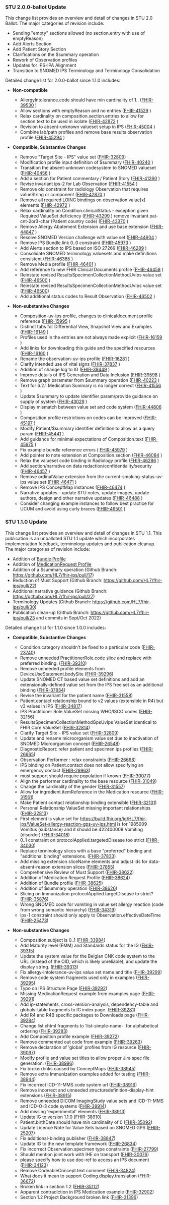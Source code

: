 ### STU 2.0.0-ballot Update

This change list provides an overview and detail of changes in STU 2.0 Ballot.  The major categories of revision include:

- Sending "empty" sections allowed (no section.entry with use of emptyReason)
- Add Alerts Section
- Add Patient Story Section
- Clarifications on the $summary operation
- Rework of Observation profiles
- Updates for IPS-IPA Alignment
- Transition to SNOMED IPS Terminology and Terminology Consolidation

Detailed change list for 2.0.0-ballot since 1.1.0 includes: 

- **Non-compatible**
  - AllergyIntolerance.code should have min cardinality of 1.. ([FHIR-39530](https://jira.hl7.org/browse/FHIR-39530) )
  - Allow sections with emptyReason and no entries ([FHIR-41529](https://jira.hl7.org/browse/FHIR-41529) )
  - Relax cardinality on composition.section.entries to allow for section.text to be used in isolate ([FHIR-42872](https://jira.hl7.org/browse/FHIR-42872) )
  - Revision to absent-unknown valueset setup in IPS ([FHIR-45004](https://jira.hl7.org/browse/FHIR-45004) )
  - Combine lab/path profiles and remove base results observation profile ([FHIR-45294](https://jira.hl7.org/browse/FHIR-45294) )

- **Compatible, Substantive Changes**
  - Remove "Target Site - IPS" value set ([FHIR-32809](https://jira.hl7.org/browse/FHIR-32809))
  - Modification profile input definition of $summary  ([FHIR-40240](https://jira.hl7.org/browse/FHIR-40240) )
  - Transition the absent-unknown codesystem to SNOMED valueset ([FHIR-40456](https://jira.hl7.org/browse/FHIR-40456) )
  - Add a section for Patient commentary / Patient Story ([FHIR-41260](https://jira.hl7.org/browse/FHIR-41260) )
  - Revise invariant ips-2 for Lab Observation ([FHIR-41554](https://jira.hl7.org/browse/FHIR-41554) )
  - Remove old constraint for radiology Observation that requires valueString or component ([FHIR-42870](https://jira.hl7.org/browse/FHIR-42870) )
  - Remove all required LOINC bindings on observation value[x] elements ([FHIR-42972](https://jira.hl7.org/browse/FHIR-42972) )
  - Relax cardinality on Condition.clinicalStatus - exception given Required ValueSet deficiency ([FHIR-43299](https://jira.hl7.org/browse/FHIR-43299) )
  remove invariant pat-cnt-2or3-char (Patient country code) ([FHIR-43370](https://jira.hl7.org/browse/FHIR-43370) )
  - Remove Allergy Abatement Extension and use base extension ([FHIR-44847](https://jira.hl7.org/browse/FHIR-44847) )
  - Resolve SNOMED Version challenge with value set ([FHIR-44904](https://jira.hl7.org/browse/FHIR-44904) )
  - Remove IPS Bundle.link 0..0 constraint ([FHIR-45973](https://jira.hl7.org/browse/FHIR-45973) )
  - Add Alerts section to IPS based on ISO 27269 ([FHIR-46289](https://jira.hl7.org/browse/FHIR-46289) )
  - Consolidate SNOMED terminology valuesets and make definitions consistent ([FHIR-46365](https://jira.hl7.org/browse/FHIR-46365) )
  - Remove Media profile ([FHIR-46401](https://jira.hl7.org/browse/FHIR-46401) )
  - Add reference to new FHIR Clinical Documents profile ([FHIR-46458](https://jira.hl7.org/browse/FHIR-46458) )
  - Reinstate revised ResultsSpecimenCollectionMethodUvIps value set ([FHIR-46500](https://jira.hl7.org/browse/FHIR-46500) )
  - Reinstate revised ResultsSpecimenCollectionMethodUvIps value set ([FHIR-46500](https://jira.hl7.org/browse/FHIR-46500))
  - Add additional status codes to Result Observation ([FHIR-46502](https://jira.hl7.org/browse/FHIR-46502) )
  
- **Non-substantive Changes**
  - Composition-uv-ips profile, changes to clinicaldocument profile reference ([FHIR-15995](https://jira.hl7.org/browse/FHIR-15995) )
  - Distinct tabs for Differential View, Snapshot View and Examples ([FHIR-16149](https://jira.hl7.org/browse/FHIR-16149) )
  - Profiles used in the entries are not always made explicit ([FHIR-16159](https://jira.hl7.org/browse/FHIR-16159) )
  - Add links for downloading this guide and the specified resources ([FHIR-16160](https://jira.hl7.org/browse/FHIR-16160) )
  - Rename the observation-uv-ips profile ([FHIR-16281](https://jira.hl7.org/browse/FHIR-16281) )
  - Clarify intended use of vital signs ([FHIR-37837](https://jira.hl7.org/browse/FHIR-37837) )
  - Addition of change log to IG ([FHIR-39449](https://jira.hl7.org/browse/FHIR-39449) )
  - Improve details of IPS Generation and Data Inclusion ([FHIR-39598](https://jira.hl7.org/browse/FHIR-39598) )
  - Remove graph parameter from $summary operation ([FHIR-40223](https://jira.hl7.org/browse/FHIR-40223) )
  - Text for 6.2.1 Medication Summary is no longer correct ([FHIR-41556](https://jira.hl7.org/browse/FHIR-41556) )
  - Update $summary to update identifier param/provide guidance on supply of system ([FHIR-43029](https://jira.hl7.org/browse/FHIR-43029) )
  - Display mismatch between value set and code system ([FHIR-44806](https://jira.hl7.org/browse/FHIR-44806) )
  - Composition profile restrictions on codes can be improved ([FHIR-45197](https://jira.hl7.org/browse/FHIR-45197) )
  - Modify Patient/$summary identifier definition to allow as a query param ([FHIR-45441](https://jira.hl7.org/browse/FHIR-45441) )
  - Add guidance for minimal expectations of Composition.text ([FHIR-45975](https://jira.hl7.org/browse/FHIR-45975) )
  - Fix example bundle reference errors ( [FHIR-45979](https://jira.hl7.org/browse/FHIR-45975) )
  - Add pointer to note extension at Composition.section ([FHIR-46084](https://jira.hl7.org/browse/FHIR-46084) )
  - Relax the valueset code binding in Radiology profile ([FHIR-46286](https://jira.hl7.org/browse/FHIR-46286) )
  - Add section/narrative on data redaction/confidentiality/security ([FHIR-46457](https://jira.hl7.org/browse/FHIR-46457) )
  - Remove ordinalValue extension from the current-smoking-status-uv-ips value set ([FHIR-46471](https://jira.hl7.org/browse/FHIR-46471) )
  - Remove IPS ConceptMap instances ([FHIR-46474](https://jira.hl7.org/browse/FHIR-46474) )
  - Narrative updates - update STU notes, update images, update authors, design and other narrative updates ([FHIR-46488](https://jira.hl7.org/browse/FHIR-46488) )
  - Consider changing example instances to follow best practice for UCUM and avoid using curly braces ([FHIR-46501](https://jira.hl7.org/browse/FHIR-46501) )
  

### STU 1.1.0 Update

This change list provides an overview and detail of changes in STU 1.1.  This publication is an unballoted STU 1.1 update which incorporates implementation feedback, terminology updates and publication cleanup. The major categories of revision include:
- Addition of [Bundle Profile](./StructureDefinition-Bundle-uv-ips.html)
- Addition of [MedicationRequest Profile](./StructureDefinition-MedicationRequest-uv-ips.html)
- Addition of a $summary operation (Github Branch: https://github.com/HL7/fhir-ips/pull/17) 
- Reduction of Must Support (Github Branch: https://github.com/HL7/fhir-ips/pull/22) 
- Additional narrative guidance (Github Branch: https://github.com/HL7/fhir-ips/pull/27) 
- Terminology Updates (Github Branch: https://github.com/HL7/fhir-ips/pull/30) 
- Publication clean-up (Github Branch: https://github.com/HL7/fhir-ips/pull/23 and commits in Sept/Oct 2022)

Detailed change list for 1.1.0 since 1.0.0 includes: 

- **Compatible, Substantive Changes**
  - Condition.category shouldn't be fixed to a particular code ([FHIR-23740](https://jira.hl7.org/browse/FHIR-23740))
  - Remove unneeded PractitionerRole.code slice and replace with preferred binding. ([FHIR-39310](https://jira.hl7.org/browse/FHIR-39310))
  - Remove unneeded profile elements from DeviceUseStatement.bodySite ([FHIR-39296](https://jira.hl7.org/browse/FHIR-39296))
  - Update SNOMED CT based value set definitions and add an extensionally-defined value set from the IPS free set as an additional binding ([FHIR-37834](https://jira.hl7.org/browse/FHIR-37834))
  - Revise the invariant for the patient name ([FHIR-31558](https://jira.hl7.org/browse/FHIR-31558))
  - Patient.contact relationship bound to v2 values (extensible in R4) but v3 values in IPS ([FHIR-34817](https://jira.hl7.org/browse/FHIR-34817))
  - IPS Practitioner Role ValueSet missing WHO/ISCO codes ([FHIR-32156](https://jira.hl7.org/browse/FHIR-32156))
  - ResultsSpecimenCollectionMethodGpsUvIps ValueSet identical to FHIR Core ValueSet ([FHIR-32814](https://jira.hl7.org/browse/FHIR-32814))
  - Clarify Target Site - IPS value set ([FHIR-32809](https://jira.hl7.org/browse/FHIR-32809))
  - Update and rename microorganism value set due to inactivation of SNOMED Microorganism concept ([FHIR-26548](https://jira.hl7.org/browse/FHIR-26548))
  - DiagnosticReport: refer patient and specimen ips profiles ([FHIR-26665](https://jira.hl7.org/browse/FHIR-26665))
  - Observation Performer : relax constraints ([FHIR-26668](https://jira.hl7.org/browse/FHIR-26668))
  - IPS binding on Patient.contact does not allow specifying an emergency contact ([FHIR-29963](https://jira.hl7.org/browse/FHIR-29963))
  - must support should require population if known ([FHIR-30077](https://jira.hl7.org/browse/FHIR-30077))
  - Align the performer cardinality to the base resource ([FHIR-31049](https://jira.hl7.org/browse/FHIR-31049))
  - Change the cardinality of the gender ([FHIR-31557](https://jira.hl7.org/browse/FHIR-31557))
  - Allow for ingredient.itemReference in the Medication resource ([FHIR-31561](https://jira.hl7.org/browse/FHIR-31561))
  - Make Patient contact relationship binding extensible ([FHIR-32131](https://jira.hl7.org/browse/FHIR-32131))
  - Personal Relationship ValueSet missing important relationships ([FHIR-32813](https://jira.hl7.org/browse/FHIR-32813))
  - First element is value set for https://build.fhir.org/ig/HL7/fhir-ips/ValueSet-allergy-reaction-gps-uv-ips.html is for 1985009 Vomitus (substance) and it should be 422400008 Vomiting (disorder) ([FHIR-34018](https://jira.hl7.org/browse/FHIR-34018))
  - 0..1 constraint on protocolApplied.targetedDisease too strict ([FHIR-34030](https://jira.hl7.org/browse/FHIR-34030))
  - Replace terminology slices with a base "preferred" binding and "additional binding" extensions. ([FHIR-37833](https://jira.hl7.org/browse/FHIR-37833))
  - Add missing extension sliceName elements and adjust ids for data-absent-reason extension slices ([FHIR-37855](https://jira.hl7.org/browse/FHIR-37855))
  - Comprehensive Review of Must Support ([FHIR-38622](https://jira.hl7.org/browse/FHIR-38622))
  - Addition of Medication Request Profile ([FHIR-38624](https://jira.hl7.org/browse/FHIR-38624))
  - Addition of Bundle profile ([FHIR-38625](https://jira.hl7.org/browse/FHIR-38625))
  - Addition of $summary operation ([FHIR-38626](https://jira.hl7.org/browse/FHIR-38626))
  - Slicing on Immunization.protocolApplied.targetDisease to strict? ([FHIR-35876](https://jira.hl7.org/browse/FHIR-35876))
  - Wrong SNOMED code for vomiting in value set allergy reaction (code from wrong semantic hierarchy) ([FHIR-34319](https://jira.hl7.org/browse/FHIR-34319))
  - ips-1 constraint should only apply to Observation.effectiveDateTime ([FHIR-25473](https://jira.hl7.org/browse/FHIR-25473))

- **Non-substantive Changes**
  - Composition.subject is 0..1 ([FHIR-33984](https://jira.hl7.org/browse/FHIR-33984))
  - Add Maturity level (FMM) and Standards status for the IG ([FHIR-39315](https://jira.hl7.org/browse/FHIR-39315))
  - Update the system value for the Belgian CNK code system to the URL (instead of the OID, which is likely unreliable), and update the display string. ([FHIR-39313](https://jira.hl7.org/browse/FHIR-39313))
  - Fix allergy-intolerance-uv-ips value set name and title ([FHIR-39299](https://jira.hl7.org/browse/FHIR-39299))
  - Remove code system fragments used only in examples ([FHIR-39295](https://jira.hl7.org/browse/FHIR-39295))
  - Typo on IPS Structure Page ([FHIR-39292](https://jira.hl7.org/browse/FHIR-39292))
  - Missing MedicationRequest example from examples page ([FHIR-39291](https://jira.hl7.org/browse/FHIR-39291))
  - Add ip-statements, cross-version-analysis, dependency-table and globals-table fragments to IG index page. ([FHIR-39281](https://jira.hl7.org/browse/FHIR-39281))
  - Add R4 and R4B specific packages to Downloads page ([FHIR-39284](https://jira.hl7.org/browse/FHIR-39284))
  - Change list xhtml fragments to 'list-simple-name-' for alphabetical ordering ([FHIR-39283](https://jira.hl7.org/browse/FHIR-39283))
  - Add Composition profile example ([FHIR-39272](https://jira.hl7.org/browse/FHIR-39272))
  - Remove commented out code from example ([FHIR-39263](https://jira.hl7.org/browse/FHIR-39263))
  - Remove declaration of 'global' profiles from IG resource ([FHIR-39097](https://jira.hl7.org/browse/FHIR-39097))
  - Modify profile and value set titles to allow proper Jira spec file generation. ([FHIR-38996](https://jira.hl7.org/browse/FHIR-38996))
  - Fix broken links caused by ConceptMaps ([FHIR-38945](https://jira.hl7.org/browse/FHIR-38945))
  - Remove extra Immunization examples added for testing ([FHIR-38944](https://jira.hl7.org/browse/FHIR-38944))
  - Fix incorrect ICD-11-MMS code system url ([FHIR-38916](https://jira.hl7.org/browse/FHIR-38916))
  - Remove incorrect and unneeded structuredefinition-display-hint extensions ([FHIR-38915](https://jira.hl7.org/browse/FHIR-38915))
  - Remove unneeded DICOM ImagingStudy value sets and ICD-11-MMS and ICD-O-3 code systems ([FHIR-38914](https://jira.hl7.org/browse/FHIR-38914))
  - Add missing 'experimental' elements ([FHIR-38913](https://jira.hl7.org/browse/FHIR-38913))
  - Update IG to version 1.1.0 ([FHIR-38910](https://jira.hl7.org/browse/FHIR-38910))
  - Patient.birthDate should have min cardinality of 0 ([FHIR-35092](https://jira.hl7.org/browse/FHIR-35092))
  - Update Licence Note for Value Sets based on SNOMED GPS ([FHIR-25207](https://jira.hl7.org/browse/FHIR-25207))
  - Fix additional-binding publisher ([FHIR-38847](https://jira.hl7.org/browse/FHIR-38847))
  - Update IG to the new template framework ([FHIR-26834](https://jira.hl7.org/browse/FHIR-26834))
  - Fix incorrect Observation.specimen type constraints ([FHIR-27799](https://jira.hl7.org/browse/FHIR-27799))
  - Should mention joint work with IHE on transport ([FHIR-30076](https://jira.hl7.org/browse/FHIR-30076))
  - please specify how to use doc-ref to access an IPS document ([FHIR-34123](https://jira.hl7.org/browse/FHIR-34123))
  - Remove CodeableConcept.text comment ([FHIR-34824](https://jira.hl7.org/browse/FHIR-34824))
  - What does it mean to support Coding.display.translation ([FHIR-36672](https://jira.hl7.org/browse/FHIR-36672))
  - Broken link in section 1.2 ([FHIR-35112](https://jira.hl7.org/browse/FHIR-35112))
  - Apparent contradiction in IPS Medication example ([FHIR-32902](https://jira.hl7.org/browse/FHIR-32902))
  - Section 1.2 Project Background broken link ([FHIR-31396](https://jira.hl7.org/browse/FHIR-31396))

